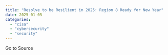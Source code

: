 ```yaml
---
title: "Resolve to be Resilient in 2025: Region 8 Ready for New Year"
date: 2025-01-05
categories: 
  - "cisa"
  - "cybersecurity"
  - "security"
---
```


Go to Source
